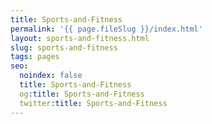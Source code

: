 ```yaml
---
title: Sports-and-Fitness
permalink: '{{ page.fileSlug }}/index.html'
layout: sports-and-fitness.html
slug: sports-and-fitness
tags: pages
seo:
  noindex: false
  title: Sports-and-Fitness
  og:title: Sports-and-Fitness
  twitter:title: Sports-and-Fitness
---
```



